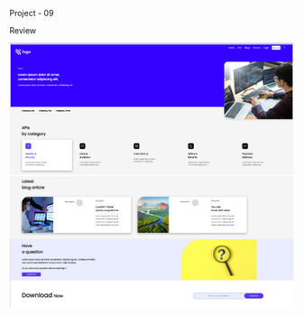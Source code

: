 Project - 09

Review


![Desktop view](./screen-shots/01.png)
![Desktop view](./screen-shots/02.png)